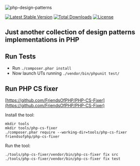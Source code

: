 ![php-design-patterns](https://cloud.githubusercontent.com/assets/754861/23532839/235b0e82-ffae-11e6-85bd-fd5f10ffc318.png)

[![Latest Stable Version](https://poser.pugx.org/hyunk3l/php-design-patterns/v/stable)](https://packagist.org/packages/hyunk3l/php-design-patterns)
[![Total Downloads](https://poser.pugx.org/hyunk3l/php-design-patterns/downloads)](https://packagist.org/packages/hyunk3l/php-design-patterns)
[![License](https://poser.pugx.org/hyunk3l/php-design-patterns/license)](https://packagist.org/packages/hyunk3l/php-design-patterns)

## Just another collection of design patterns implementations in PHP

## Run Tests

* Run `./composer.phar install`
* Now launch UTs running `./vendor/bin/phpunit test/`

## Run PHP CS fixer

[https://github.com/FriendsOfPHP/PHP-CS-Fixer](https://github.com/FriendsOfPHP/PHP-CS-Fixer)

Install the tool:
```
mkdir tools
mkdir tools/php-cs-fixer
./composer.phar require --working-dir=tools/php-cs-fixer friendsofphp/php-cs-fixer
```

Run the tool:
```
./tools/php-cs-fixer/vendor/bin/php-cs-fixer fix src
./tools/php-cs-fixer/vendor/bin/php-cs-fixer fix test
```
